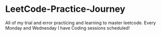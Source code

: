 # LeetCode-Practice-Journey
All of my trial and error practicing and learning to master leetcode. Every Monday and Wednesday I have Coding sessions scheduled!

